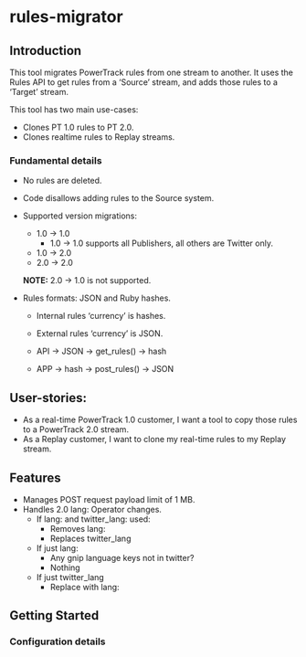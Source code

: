 # rules-migrator

## Introduction
This tool migrates PowerTrack rules from one stream to another. It uses the Rules API to get rules from a ‘Source’ stream, and adds those rules to a ‘Target’ stream.

This tool has two main use-cases:
+ Clones PT 1.0 rules to PT 2.0.
+ Clones realtime rules to Replay streams. 

### Fundamental details

+ No rules are deleted.
+ Code disallows adding rules to the Source system.
+ Supported version migrations:
  + 1.0 → 1.0
    + 1.0 → 1.0 supports all Publishers, all others are Twitter only.
  + 1.0 → 2.0 
  + 2.0 → 2.0
   
  **NOTE:** 2.0 → 1.0 is not supported. 

+ Rules formats: JSON and Ruby hashes.
  + Internal rules ‘currency’ is hashes.
  + External rules ‘currency’ is JSON.
  
  + API → JSON → get_rules() → hash
  + APP → hash → post_rules() → JSON
 
## User-stories:

+ As a real-time PowerTrack 1.0 customer, I want a tool to copy those rules to a PowerTrack 2.0 stream.
+ As a Replay customer, I want to clone my real-time rules to my Replay stream.

## Features

+ Manages POST request payload limit of 1 MB.
+ Handles 2.0 lang: Operator changes.
  + If lang: and twitter_lang: used: 
    + Removes lang:
    + Replaces twitter_lang
  + If just lang:
    + Any gnip language keys not in twitter?
    + Nothing
  + If just twitter_lang
    + Replace with lang:
   
## Getting Started


### Configuration details

